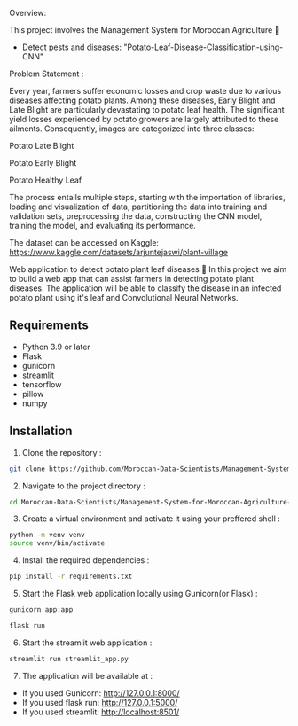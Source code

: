 Overview:

This project involves the Management System for Moroccan Agriculture 🌱

- Detect pests and diseases: "Potato-Leaf-Disease-Classification-using-CNN"
  
Problem Statement :

Every year, farmers suffer economic losses and crop waste due to various diseases affecting potato plants. Among these diseases, Early Blight and Late Blight are particularly devastating to potato leaf health. The significant yield losses experienced by potato growers are largely attributed to these ailments. Consequently, images are categorized into three classes:

Potato Late Blight

Potato Early Blight

Potato Healthy Leaf

The process entails multiple steps, starting with the importation of libraries, loading and visualization of data, partitioning the data into training and validation sets, preprocessing the data, constructing the CNN model, training the model, and evaluating its performance.

The dataset can be accessed on Kaggle: https://www.kaggle.com/datasets/arjuntejaswi/plant-village

Web application to detect potato plant leaf diseases 🍃
In this project we aim to build a web app that can assist farmers in detecting potato plant diseases. The application will be able to classify the disease in an infected potato plant using it's leaf and Convolutional Neural Networks.


## Requirements

* Python 3.9 or later
* Flask
* gunicorn
* streamlit
* tensorflow
* pillow
* numpy
  
## Installation

1. Clone the repository :
```bash
git clone https://github.com/Moroccan-Data-Scientists/Management-System-for-Moroccan-Agriculture-
```
2. Navigate to the project directory  :
```bash
cd Moroccan-Data-Scientists/Management-System-for-Moroccan-Agriculture-
```
3. Create a virtual environment and activate it using your preffered shell :
```bash
python -m venv venv
source venv/bin/activate
```
4. Install the required dependencies :
```bash
pip install -r requirements.txt
```
5. Start the Flask web application locally using Gunicorn(or Flask) :
```bash
gunicorn app:app
```
```bash
flask run
```
6. Start the streamlit web application :
```bash
streamlit run streamlit_app.py
```
7. The application will be available at :
* If you used Gunicorn: <http://127.0.0.1:8000/>
* If you used flask run: <http://127.0.0.1:5000/>
* If you used streamlit: <http://localhost:8501/>

